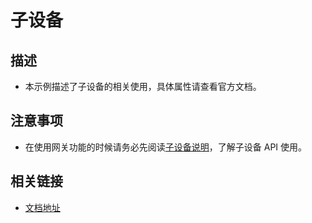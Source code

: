 # 子设备

## 描述

- 本示例描述了子设备的相关使用，具体属性请查看官方文档。

## 注意事项

- 在使用网关功能的时候请务必先阅读[子设备说明](https://developer.tuya.com/cn/miniapp/develop/miniapp/api/sub-device/getSubDeviceInfoList)，了解子设备 API 使用。

## 相关链接

- [文档地址](https://developer.tuya.com/cn/miniapp/develop/miniapp/api/sub-device/getSubDeviceInfoList)
